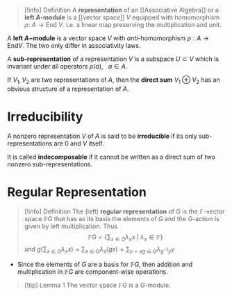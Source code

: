 
>[!info] Definition
>A **representation** of an [[Associative Algebra]]  or a **left $A$-module** is a [[vector space]] $V$ equipped with homomorphism $\rho:\: A \to \textrm{End}\: V$.  i.e. a linear map preserving the multiplication and unit.

A **left $A-$module** is a vector space $V$ with *anti*-homomorphism $\rho:A \to \text{End}V$. The two only differ in associativity laws.

A **sub-representation** of a representation $V$ is a subspace $U \subset V$ which is invariant under all operators $\rho(a), \:\:\:a\in A$.  

If $V_{1},V_2$  are two representations of $A$, then the **direct sum** $V_{1} \oplus V_2$ has an obvious structure of a representation of $A$. 


# Irreducibility

A nonzero representation $V$ of $A$ is said to be **irreducible** if its only sub-representations are $0$
and $V$ itself.

It is called **indecomposable** if it cannot be written as a direct sum of two nonzero sub-representations. 

# Regular Representation

> [!info] Definition
> The (left) **regular representation** of $G$ is the $\mathbb{F}$-vector space $\mathbb{F}G$ that has as its basis the elements of $G$ and the $G$-action is given by left multiplication. Thus
> $$\mathbb{F}G = \left\{\sum_{x\in G}\lambda_x x \;|\; \lambda_x \in \mathbb{F} \right\}$$
> and $g\left(\sum_{x\in G}\lambda_x x \right) = \sum_{x \in G} \lambda_x (gx) = \sum_{y = xg \in G} \lambda_{g^{-1}y}y$ 

- Since the elements of $G$ are a basis for $\mathbb{F}G$, then addition and multiplication in $\mathbb{F}G$ are component-wise operations.


>[!tip] Lemma 1
>The vector space $\mathbb{F}G$ is a $G$-module.


